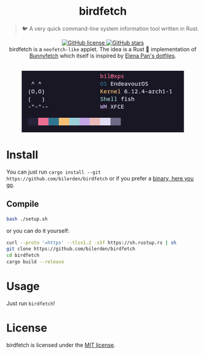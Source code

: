 <div align="center">
	<h1>birdfetch</h1>
	<blockquote align="center">🐦 A very quick command-line system information tool written in Rust.</blockquote>
	<p>
		<a href="https://github.com/bilerden/birdfetch/blob/master/LICENSE">
			<img alt="GitHub license" src="https://img.shields.io/github/license/bilerden/birdfetch?style=for-the-badge">
		</a>
		<a href="https://github.com/bilerden/birdfetch/stargazers">
			<img alt="GitHub stars" src="https://img.shields.io/github/stars/bilerden/birdfetch?style=for-the-badge">
		</a>
		<br>
		birdfetch is a <code>neofetch-like</code> applet.
		The idea is a Rust 🦀 implementation of <a href="https://github.com/Rosettea/bunnyfetch">Bunnyfetch</a> which itself is inspired by <a href="https://github.com/elenapan/dotfiles/blob/master/bin/bunnyfetch">Elena Pan's dotfiles</a>.
	</p><br>
	<img src="./demo.png">
</div>

# Install
You can just run `cargo install --git https://github.com/bilerden/birdfetch` or if you prefer a [binary, here you go](https://github.com/bilerden/birdfetch).

## Compile
```sh
bash ./setup.sh
```  

or you can do it yourself:

```sh
curl --proto '=https' --tlsv1.2 -sSf https://sh.rustup.rs | sh
git clone https://github.com/bilerden/birdfetch
cd birdfetch
cargo build --release
```

# Usage
Just run `birdfetch`!

# License
birdfetch is licensed under the [MIT license](LICENSE).